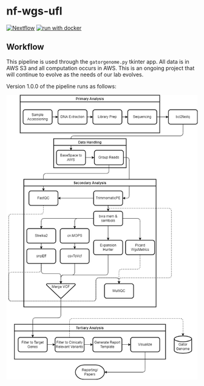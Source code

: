 # nf-wgs-ufl

[![Nextflow](https://img.shields.io/badge/nextflow%20DSL2-%E2%89%A521.10.6-23aa62.svg?labelColor=000000)](https://www.nextflow.io/)
[![run with docker](https://img.shields.io/badge/run%20with-docker-0db7ed?labelColor=000000&logo=docker)](https://www.docker.com/)

## Workflow

This pipeline is used through the `gatorgenome.py` tkinter app. All data is in
AWS S3 and all computation occurs in AWS. This is an ongoing project that will
continue to evolve as the needs of our lab evolves.

Version 1.0.0 of the pipeline runs as follows:

![](docs/images/v1_pipeline.drawio.png)
